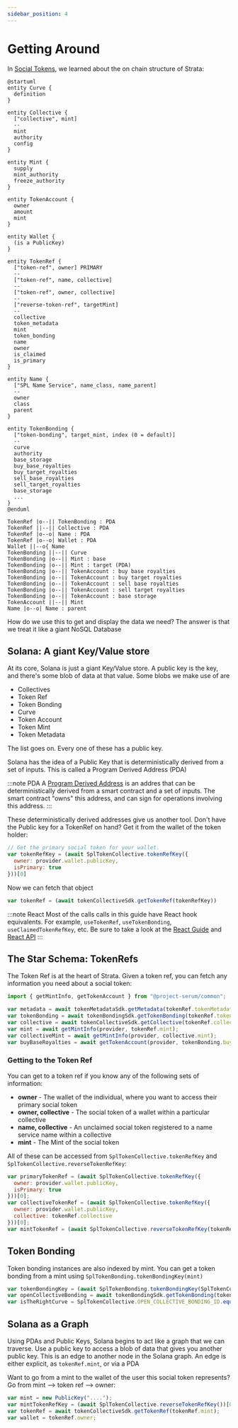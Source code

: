 ```yaml
---
sidebar_position: 4
---
```


# Getting Around

In [Social Tokens](./social_tokens), we learned about the on chain structure of Strata:

```plantuml
@startuml
entity Curve {
  definition
}

entity Collective {
  ["collective", mint]
  --
  mint
  authority
  config
}

entity Mint {
  supply
  mint_authority
  freeze_authority
}

entity TokenAccount {
  owner
  amount
  mint
}

entity Wallet {
  (is a PublicKey)
}

entity TokenRef {
  ["token-ref", owner] PRIMARY
  -- 
  ["token-ref", name, collective]
  --
  ["token-ref", owner, collective]
  --
  ["reverse-token-ref", targetMint]
  --
  collective
  token_metadata
  mint
  token_bonding
  name
  owner
  is_claimed
  is_primary
}

entity Name {
  ["SPL Name Service", name_class, name_parent]
  --
  owner
  class
  parent
}

entity TokenBonding {
  ["token-bonding", target_mint, index (0 = default)]
  --
  curve
  authority
  base_storage
  buy_base_royalties
  buy_target_royalties
  sell_base_royalties
  sell_target_royalties
  base_storage
  ...
}
@enduml

TokenRef |o--|| TokenBonding : PDA
TokenRef ||--|| Collective : PDA
TokenRef |o--o| Name : PDA
TokenRef |o--o| Wallet : PDA
Wallet ||--o{ Name
TokenBonding ||--|| Curve
TokenBonding |o--|| Mint : base
TokenBonding |o--|| Mint : target (PDA)
TokenBonding |o--|| TokenAccount : buy base royalties
TokenBonding |o--|| TokenAccount : buy target royalties
TokenBonding |o--|| TokenAccount : sell base royalties
TokenBonding |o--|| TokenAccount : sell target royalties
TokenBonding |o--|| TokenAccount : base storage
TokenAccount ||--|| Mint
Name |o--o| Name : parent
```

How do we use this to get and display the data we need? The answer is that we treat it like a giant NoSQL Database

## Solana: A giant Key/Value store

At its core, Solana is just a giant Key/Value store. A public key is the key, and there's some blob of data at that value. Some blobs we make use of are

  * Collectives
  * Token Ref
  * Token Bonding
  * Curve
  * Token Account
  * Token Mint
  * Token Metadata

The list goes on. Every one of these has a public key.

Solana has the idea of a Public Key that is deterministically derived from a set of inputs. This is called a Program Derived Address (PDA)

:::note PDA
A [Program Derived Address](https://docs.solana.com/developing/programming-model/calling-between-programs#program-derived-addresses) is an addres that can be deterministically derived from a smart contract and a set of inputs. The smart contract "owns" this address, and can sign for operations involving this address.
:::

These deterministically derived addresses give us another tool. Don't have the Public key for a TokenRef on hand? Get it from the wallet of the token holder:

```js async name=owner
// Get the primary social token for your wallet.
var tokenRefKey = (await SplTokenCollective.tokenRefKey({
  owner: provider.wallet.publicKey,
  isPrimary: true
}))[0]
```

Now we can fetch that object
```js async deps=owner name=token
var tokenRef = (await tokenCollectiveSdk.getTokenRef(tokenRefKey))
```

:::note React
Most of the calls calls in this guide have React hook equivalents. For example, `useTokenRef`, `useTokenBonding`, `useClaimedTokenRefKey`, etc. Be sure to take a look at the [React Guide](/docs/react) and [React API](http://localhost:3000/docs/api/react/modules#functions)
:::

## The Star Schema: TokenRefs

The Token Ref is at the heart of Strata. Given a token ref, you can fetch any information you need about a social token:

```js
import { getMintInfo, getTokenAccount } from "@project-serum/common";
```
```js async deps=token
var metadata = await tokenMetadataSdk.getMetadata(tokenRef.tokenMetadata);
var tokenBonding = await tokenBondingSdk.getTokenBonding(tokenRef.tokenBonding);
var collective = await tokenCollectiveSdk.getCollective(tokenRef.collective);
var mint = await getMintInfo(provider, tokenRef.mint);
var collectiveMint = await getMintInfo(provider, collective.mint);
var buyBaseRoyalties = await getTokenAccount(provider, tokenBonding.buyBaseRoyalties);
```

### Getting to the Token Ref

You can get to a token ref if you know any of the following sets of information:

   * **owner** - The wallet of the individual, where you want to access their primary social token
   * **owner, collective** - The social token of a wallet within a particular collective
   * **name, collective** - An unclaimed social token registered to a name service name within a collective
   * **mint** - The Mint of the social token

All of these can be accessed from `SplTokenCollective.tokenRefKey` and `SplTokenCollective.reverseTokenRefKey`:

```js async deps=token
var primaryTokenRef = (await SplTokenCollective.tokenRefKey({
  owner: provider.wallet.publicKey,
  isPrimary: true
}))[0];
var collectiveTokenRef = (await SplTokenCollective.tokenRefKey({
  owner: provider.wallet.publicKey,
  collective: tokenRef.collective
}))[0];
var mintTokenRef = (await SplTokenCollective.reverseTokenRefKey(tokenRef.mint))[0];
```

## Token Bonding

Token bonding instances are also indexed by mint. You can get a token bonding from a mint using `SplTokenBonding.tokenBondingKey(mint)`

```js async
var tokenBondingKey = (await SplTokenBonding.tokenBondingKey(SplTokenCollective.OPEN_COLLECTIVE_MINT_ID))[0];
var openCollectiveBonding = await tokenBondingSdk.getTokenBonding(tokenBondingKey);
var isTheRightCurve = SplTokenCollective.OPEN_COLLECTIVE_BONDING_ID.equals(tokenBondingKey);
```


## Solana as a Graph

Using PDAs and Public Keys, Solana begins to act like a graph that we can traverse. Use a public key to access a blob of data that gives you another public key. This is an edge to another node in the Solana graph. An edge is either explicit, as `tokenRef.mint`, or via a PDA

Want to go from a mint to the wallet of the user this social token represents? Go from mint --> token ref --> owner:

```js
var mint = new PublicKey("....");
var mintTokenRefKey = (await SplTokenCollective.reverseTokenRefKey())[0];
var tokenRef = await tokenCollectiveSdk.getTokenRef(tokenRef.mint);
var wallet = tokenRef.owner;
```
